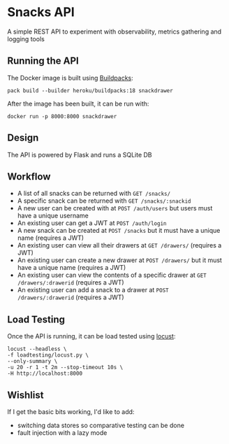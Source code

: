 # Snacks API

A simple REST API to experiment with observability, metrics gathering and logging tools

## Running the API  
The Docker image is built using [Buildpacks](https://buildpacks.io/):

```
pack build --builder heroku/buildpacks:18 snackdrawer
```

After the image has been built, it can be run with:
```
docker run -p 8000:8000 snackdrawer
```

## Design

The API is powered by Flask and runs a SQLite DB

## Workflow

* A list of all snacks can be returned with `GET /snacks/`  
* A specific snack can be returned with `GET /snacks/:snackid`  
* A new user can be created with at `POST /auth/users` but users must have a unique username  
* An existing user can get a JWT at `POST /auth/login`  
* A new snack can be created at `POST /snacks` but it must have a unique name (requires a JWT)  
* An existing user can view all their drawers at `GET /drawers/` (requires a JWT)  
* An existing user can create a new drawer at `POST /drawers/` but it must have a unique name (requires a JWT)  
* An existing user can view the contents of a specific drawer at `GET /drawers/:drawerid` (requires a JWT)  
* An existing user can add a snack to a drawer at `POST /drawers/:drawerid` (requires a JWT)  

## Load Testing

Once the API is running, it can be load tested using [locust](https://locust.io/):

```
locust --headless \
-f loadtesting/locust.py \
--only-summary \
-u 20 -r 1 -t 2m --stop-timeout 10s \
-H http://localhost:8000
```

## Wishlist

If I get the basic bits working, I'd like to add:
* switching data stores so comparative testing can be done  
* fault injection with a lazy mode